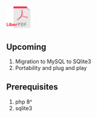 # <img src="/assets/liberpdf-logo.png" width="70px" />

## Upcoming
1. Migration to MySQL to SQlite3
2. Portability and plug and play

## Prerequisites
1. php 8^
2. sqlite3






